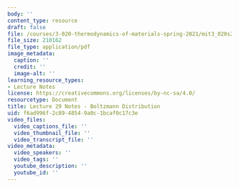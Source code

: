 ```yaml
---
body: ''
content_type: resource
draft: false
file: /courses/3-020-thermodynamics-of-materials-spring-2021/mit3_020s21_l29.pdf
file_size: 210162
file_type: application/pdf
image_metadata:
  caption: ''
  credit: ''
  image-alt: ''
learning_resource_types:
- Lecture Notes
license: https://creativecommons.org/licenses/by-nc-sa/4.0/
resourcetype: Document
title: Lecture 29 Notes - Boltzmann Distribution
uid: f6ad996f-2c89-4854-9a0c-1bcaf0c17c3e
video_files:
  video_captions_file: ''
  video_thumbnail_file: ''
  video_transcript_file: ''
video_metadata:
  video_speakers: ''
  video_tags: ''
  youtube_description: ''
  youtube_id: ''
---
```

